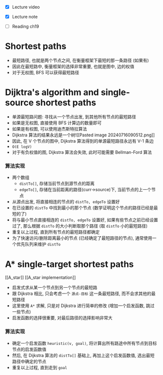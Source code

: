 - [x] Lecture video
- [x] Lecture note
- [ ] Reading ch19


# Shortest paths
- 最短路径, 也就是两个节点之间, 在衡量框架下最短的那一条路径 (如果有)
- 因此在最短路中, 衡量框架的选择非常重要, 也就是图中, 边的权值
- 对于无权图, BFS 可以获得最短路径


# Dijktra's algorithm and single-source shortest paths
- 单源最短路问题: 寻找从一个节点出发, 到其他所有节点的最短路径
- 如果是无权图, 直接使用 BFS 计算边的数量即可
- 如果是有权图, 可以使用迪杰斯特拉算法
- Dijkstra 算法的结果永远是一个树![[Pasted image 20240716090512.png]]
- 因此, 在 V 个节点的图中, Dijkstra 算法得到的单源最短路径永远有 V-1 条边
- `O(E logV)`
- 对于有负权值的图, Dijkstra 算法会失效, 此时可能需要 Bellman-Ford 算法


### 算法实现
- 两个数组
	- `distTo[]`, 存储当前节点到源节点的距离
	- `edgeTo[]`, 存储在当前距离的路径(curr->source)下, 当前节点的上一个节点
- 从源点出发, 将直接相连的节点的 `distTo, edgeTo` 设置好
- 在已设置的 `distTo` 中找到最小的那个节点 (数学证明这个节点的路径已经是最短的了)
- 将与最小节点直接相连的 `distTo, edgeTo` 设置好, 如果有些节点之前已经设置过了, 那么根据 `distTo` 的大小判断取那个路径 (取 `distTo` 小的最短路径)
- 重复以上过程, 直到所有节点的最短路径都确定
- 为了快速访问/删除距离最小的节点 (已经确定了最短路径的节点), 通常使用一个优先队列来维护 `distTo`


# A* single-target shortest paths
[[A_star]]
[[A_star implementation]]

- 启发式求从某一个节点到另一个节点的最短路
- 跟 Dijkstra 相比, 只会考虑一个 `源点-目标` 这一条最短路径, 而不会求其他的最短路径
- 这里使用 `A*` 求解, 只是对 Dijkstra 进行简单的修改 (增加一个启发函数, 跳过一些节点)
- 启发函数的选择很重要, 对最后路径的选择影响非常大


### 算法实现
- 确定一个启发函数 `heuristic(v, goal)`, 将计算出所有路途中所有节点到目标节点的启发函数值
- 然后, 在 Dijkstra 算法的 `distTo[]` 基础上, 再加上这个启发函数值, 选出最短路径中确定的节点
- 重复以上过程, 直到走到 `goal`

